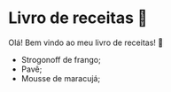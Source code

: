 # Livro de receitas :cake:

Olá! Bem vindo ao meu livro de receitas! :wave:

 - Strogonoff de frango;
 - Pavê;
 - Mousse de maracujá;